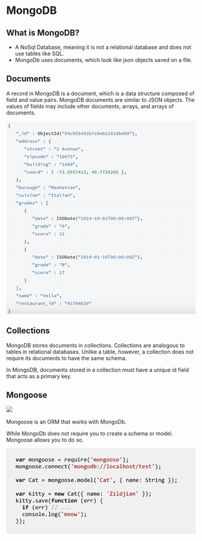 # MongoDB

## What is MongoDB?
- A NoSql Database, meaning it is not a relational database and does not use tables like SQL.
- MongoDb uses documents, which look like json objects saved on a file.

## Documents
A record in MongoDB is a document, which is a data structure composed of field and value pairs. MongoDB documents are similar to JSON objects. The values of fields may include other documents, arrays, and arrays of documents.

![./json.png](./json.png)

## Collections

MongoDB stores documents in collections. Collections are analogous to tables in relational databases. Unlike a table, however, a collection does not require its documents to have the same schema.

In MongoDB, documents stored in a collection must have a unique id field that acts as a primary key.

## Mongoose
![](https://encrypted-tbn0.gstatic.com/images?q=tbn:ANd9GcRpli7-TI-3_BQRQW3DFxQGecqI1BXOzdtG859HraHcvqCxVxVGug)

Mongoose is an ORM that works with MongoDb.

While MongoDb does not require you to create a schema or model. Mongoose allows you to do so.

![./mongoose.png](./mongoose.png)
